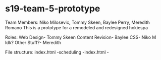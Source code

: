 # s19-team-5-prototype
Team Members: Niko Milosevic, Tommy Skeen, Baylee Perry, Meredith Romano
This is a prototype for a remodeled and redesigned hokiespa

Roles:
  Web Design- Tommy Skeen
  Content Revision- Baylee
  CSS- Niko M
  Idk? Other Stuff?- Meredith 

File structure:
    index.html
      -scheduling
        -index.html
        -
